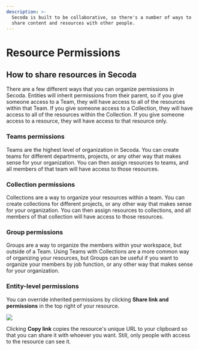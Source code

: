 ```yaml
---
description: >-
  Secoda is built to be collaborative, so there's a number of ways to
  share content and resources with other people.
---
```


# Resource Permissions
## **How to share resources in Secoda**

There are a few different ways that you can organize permissions in Secoda. Entities will inherit permissions from their parent, so if you give someone access to a Team, they will have access to all of the resources within that Team. If you give someone access to a Collection, they will have access to all of the resources within the Collection. If you give someone access to a resource, they will have access to that resource only.

### Teams permissions

Teams are the highest level of organization in Secoda. You can create teams for different departments, projects, or any other way that makes sense for your organization. You can then assign resources to teams, and all members of that team will have access to those resources.

### Collection permissions

Collections are a way to organize your resources within a team. You can create collections for different projects, or any other way that makes sense for your organization. You can then assign resources to collections, and all members of that collection will have access to those resources.

### Group permissions

Groups are a way to organize the members within your workspace, but outside of a Team. Using Teams with Collections are a more common way of organizing your resources, but Groups can be useful if you want to organize your members by job function, or any other way that makes sense for your organization.

### Entity-level permissions

You can override inherited permissions by clicking **Share link and permissions** in the top right of your resource.

![](<https://secoda-public-media-assets.s3.amazonaws.com/f8587efa-6e9d-44b3-b67f-6e412d9f7562.png>)

Clicking **Copy link** copies the resource's unique URL to your clipboard so that you can share it with whoever you want. Still, only people with access to the resource can see it.
